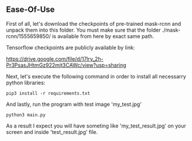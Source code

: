## Ease-Of-Use
First of all, let's download the checkpoints of pre-trained mask-rcnn and unpack them into this folder. You must make sure that the folder ./mask-rcnn/1555659850/ is available from here by exact same path.

Tensorflow checkpoints are publicly available by link:

https://drive.google.com/file/d/17lry_2h-Pr3PsasJHtmGz922mjt3CAWc/view?usp=sharing

Next, let's execute the following command in order to install all necessarry python libraries:

`pip3 install -r requirements.txt`

And lastly, run the program with test image 'my_test.jpg'

`python3 main.py`

As a result I expect you will have someting like 'my_test_result.jpg' on your screen and inside 'test_result.jpg' file.